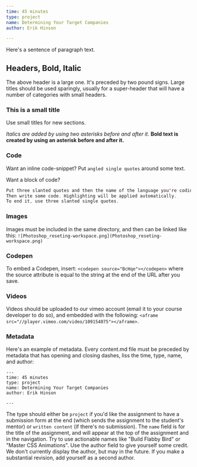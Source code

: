 ```yaml
---
time: 45 minutes
type: project
name: Determining Your Target Companies
author: Erik Hinson

---
```


Here's a sentence of paragraph text.

## Headers, Bold, Italic
The above header is a large one. It's preceded by two pound signs. Large titles should be used sparingly, usually for a super-header that will have a number of categories with small headers.

### This is a small title
Use small titles for new sections.

*Italics are added by using two asterisks before and after it.*
**Bold text is created by using an asterisk before and after it.**

### Code

Want an inline code-snippet? Put `angled single quotes` around some text.

Want a block of code?

```Swift
Put three slanted quotes and then the name of the language you're coding in on one line (with no space in between).
Then write some code. Highlighting will be applied automatically.
To end it, use three slanted single quotes.
```

### Images
Images must be included in the same directory, and then can be linked like this: ``![Photoshop_reseting-workspace.png](Photoshop_reseting-workspace.png)``

### Codepen
To embed a Codepen, insert: ``<codepen source="BcHqe"></codepen>`` where the source attribute is equal to the string at the end of the URL after you save.

### Videos
Videos should be uploaded to our vimeo account (email it to your course developer to do so), and embedded with the following: ``<aframe src="//player.vimeo.com/video/109154075"></aframe>``. 

### Metadata
Here's an example of metadata. Every content.md file must be preceded by metadata that has opening and closing dashes, liss the time, type, name, and author:
```
---
time: 45 minutes
type: project
name: Determining Your Target Companies
author: Erik Hinson

---
```
The type should either be `project` if you'd like the assignment to have a submission form at the end (which sends the assignment to the student's mentor) or `written content` (if there's no submission). The `name` field is for the title of the assignment, and will appear at the top of the assignment and in the navigation. Try to use actionable names like "Build Flabby Bird" or "Master CSS Animations". Use the author field to give yourself some credit. We don't currently display the author, but may in the future. If you make a substantial revision, add yourself as a second author.
